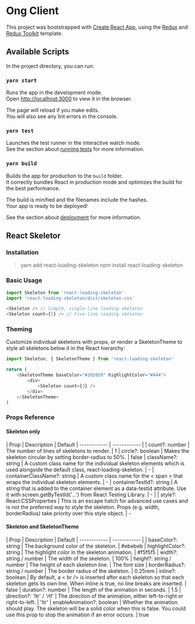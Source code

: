 # Ong Client

This project was bootstrapped with [Create React App](https://github.com/facebook/create-react-app), using the [Redux](https://redux.js.org/) and [Redux Toolkit](https://redux-toolkit.js.org/) template.

## Available Scripts

In the project directory, you can run:

### `yarn start`

Runs the app in the development mode.<br />
Open [http://localhost:3000](http://localhost:3000) to view it in the browser.

The page will reload if you make edits.<br />
You will also see any lint errors in the console.

### `yarn test`

Launches the test runner in the interactive watch mode.<br />
See the section about [running tests](https://facebook.github.io/create-react-app/docs/running-tests) for more information.

### `yarn build`

Builds the app for production to the `build` folder.<br />
It correctly bundles React in production mode and optimizes the build for the best performance.

The build is minified and the filenames include the hashes.<br />
Your app is ready to be deployed!

See the section about [deployment](https://facebook.github.io/create-react-app/docs/deployment) for more information.

## React Skeletor
### Installation
> yarn add react-loading-skeleton
npm install react-loading-skeleton

### Basic Usage
```javascript
import Skeleton from 'react-loading-skeleton'
import 'react-loading-skeleton/dist/skeleton.css'

<Skeleton /> // Simple, single-line loading skeleton
<Skeleton count={5} /> // Five-line loading skeleton
```

### Theming
Customize individual skeletons with props, or render a SkeletonTheme to style all skeletons below it in the React hierarchy:

```javascript
import Skeleton, { SkeletonTheme } from 'react-loading-skeleton'

return (
    <SkeletonTheme baseColor="#202020" highlightColor="#444">
        <div>
            <Skeleton count={3} />
        </div>
    </SkeletonTheme>
)
```

### Props Reference
#### Skeleton only
|  Prop | Description  | Default
| ------------ | ------------ |
| count?: number  | The number of lines of skeletons to render.   | 1
| circle?: boolean  |  Makes the skeleton circular by setting border-radius to 50%. | false
| className?: string | A custom class name for the individual skeleton elements which is used alongside the default class, react-loading-skeleton. |    -
| containerClassName?: string | A custom class name for the < span >  that wraps the individual skeleton elements. |  -
| containerTestId?: string | A string that is added to the container element as a data-testid attribute. Use it with screen.getByTestId('...') from React Testing Library. | -  |
| style?: React.CSSProperties | This is an escape hatch for advanced use cases and is not the preferred way to style the skeleton. Props (e.g. width, borderRadius) take priority over this style object. | -

#### Skeleton and SkeletonTheme
| Prop  | Description | Default
| ------------ | ------------ |
| baseColor?: string | The background color of the skeleton. | #ebebeb
| highlightColor?: string | The highlight color in the skeleton animation. | #f5f5f5
| width?: string / number | The width of the skeleton. | 100%
| height?: string / number | The height of each skeleton line. | The font size
| borderRadius?: string / number | The border radius of the skeleton. | 0.25rem
| inline?: boolean | By default, a < br /> is inserted after each skeleton so that each skeleton gets its own line. When inline is true, no line breaks are inserted. | false
| duration?: number | The length of the animation in seconds. | 1.5
| direction?: 'ltr' / 'rtl' | The direction of the animation, either left-to-right or right-to-left. | 'ltr'
| enableAnimation?: boolean | Whether the animation should play. The skeleton will be a solid color when this is false. You could use this prop to stop the animation if an error occurs. | true